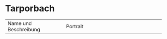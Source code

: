 # Tarporbach

<table>
<tr><td>Name und Beschreibung</td><td width="300">Portrait</td></tr>
<!--<tr><td><b>Erich Stromeyer:</b> Obdachloser Eremit.</td><td width="300"><img src="erich.png" alt="" /></td></tr>-->
</table>